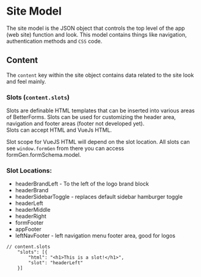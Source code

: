 # Site Model

The site model is the JSON object that controls the top level of the app \(web site\) function and look. This model contains things like navigation, authentication methods and `CSS` code.

## Content

The `content` key within the site object contains data related to the site look and feel mainly.

### Slots \(`content.slots`\)

Slots are definable HTML templates that can be inserted into various areas of BetterForms. Slots can be used for customizing the header area, navigation and footer areas \(footer not developed yet\).  
Slots can accept HTML and VueJs HTML.

Slot scope for VueJS HTML will depend on the slot location. All slots can see `window.formGen` from there you can access formGen.formSchema.model.

### Slot Locations:

* headerBrandLeft - To the left of the logo brand block
* headerBrand
* headerSidebarToggle - replaces default sidebar hamburger toggle
* headerLeft
* headerMiddle
* headerRight
* formFooter
* appFooter
* leftNavFooter - left navigation menu footer area, good for logos

```text
// content.slots
    "slots": [{
        "html": "<h1>This is a slot!</h1>",
        "slot": "headerLeft"
    }]
```

